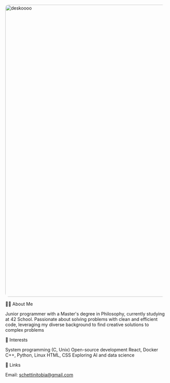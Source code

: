 <img width="920" alt="deskoooo" src="https://github.com/user-attachments/assets/0f96d603-81af-468b-a479-2096af43ae28" style="border-radius: 10px;" />

👨‍💻 About Me

Junior programmer with a Master's degree in Philosophy, currently studying at 42 School. Passionate about solving problems with clean and efficient code, leveraging my diverse background to find creative solutions to complex problems

🌟 Interests

System programming (C, Unix)
Open-source development
React, Docker
C++, Python, Linux
HTML, CSS
Exploring AI and data science

🔗 Links

Email: schettinitobia@gmail.com
